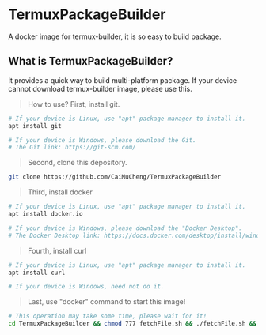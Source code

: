 # TermuxPackageBuilder
A docker image for termux-builder, it is so easy to build package.

## What is TermuxPackageBuilder?
It provides a quick way to build multi-platform package.
If your device cannot download termux-builder image, please use this.

>How to use?
>First, install git.
```bash
# If your device is Linux, use "apt" package manager to install it.
apt install git

# If your device is Windows, please download the Git.
# The Git link: https://git-scm.com/
```

>Second, clone this depository.
```bash
git clone https://github.com/CaiMuCheng/TermuxPackageBuilder
```

>Third, install docker
```bash
# If your device is Linux, use "apt" package manager to install it.
apt install docker.io

# If your device is Windows, please download the "Docker Desktop".
# The Docker Desktop link: https://docs.docker.com/desktop/install/windows-install
```

>Fourth, install curl
```bash
# If your device is Linux, use "apt" package manager to install it.
apt install curl

# If your device is Windows, need not do it.
```

>Last, use "docker" command to start this image!
```bash
# This operation may take some time, please wait for it!
cd TermuxPackageBuilder && chmod 777 fetchFile.sh && ./fetchFile.sh && docker load -i package-builder.tar && git clone https://github.com/termux/termux-packages && cd termux-packages && cd scripts && ./run-docker.sh
```